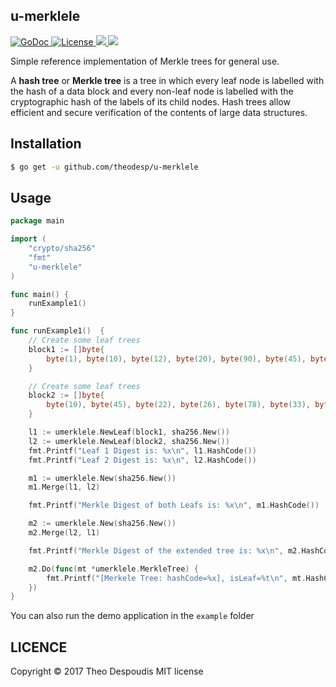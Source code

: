 u-merklele
---
<a href="https://godoc.org/github.com/theodesp/u-merklele">
<img src="https://godoc.org/github.com/theodesp/u-merklele?status.svg" alt="GoDoc">
</a>

<a href="https://opensource.org/licenses/MIT" rel="nofollow">
<img src="https://img.shields.io/github/license/mashape/apistatus.svg" alt="License"/>
</a>

<a href="https://travis-ci.org/theodesp/u-merklele" rel="nofollow">
<img src="https://travis-ci.org/theodesp/u-merklele.svg?branch=master" />
</a>

<a href="https://codecov.io/gh/theodesp/u-merklele">
  <img src="https://codecov.io/gh/theodesp/u-merklele/branch/master/graph/badge.svg" />
</a>

Simple reference implementation of Merkle trees for general use.

A **hash tree** or **Merkle tree** is a tree in which every leaf node is labelled with the hash of a data 
block and every non-leaf node is labelled with the cryptographic hash of the labels of its child nodes. 
Hash trees allow efficient and secure verification of the contents of large data structures.

## Installation
```bash
$ go get -u github.com/theodesp/u-merklele
```

## Usage
```go
package main

import (
	"crypto/sha256"
	"fmt"
	"u-merklele"
)

func main() {
	runExample1()
}

func runExample1()  {
	// Create some leaf trees
	block1 := []byte{
		byte(1), byte(10), byte(12), byte(20), byte(90), byte(45), byte(23), byte(67),
	}

	// Create some leaf trees
	block2 := []byte{
		byte(10), byte(45), byte(22), byte(26), byte(78), byte(33), byte(67), byte(22),
	}

	l1 := umerklele.NewLeaf(block1, sha256.New())
	l2 := umerklele.NewLeaf(block2, sha256.New())
	fmt.Printf("Leaf 1 Digest is: %x\n", l1.HashCode())
	fmt.Printf("Leaf 2 Digest is: %x\n", l2.HashCode())

	m1 := umerklele.New(sha256.New())
	m1.Merge(l1, l2)

	fmt.Printf("Merkle Digest of both Leafs is: %x\n", m1.HashCode())

	m2 := umerklele.New(sha256.New())
	m2.Merge(l2, l1)

	fmt.Printf("Merkle Digest of the extended tree is: %x\n", m2.HashCode())

	m2.Do(func(mt *umerklele.MerkleTree) {
		fmt.Printf("[Merkele Tree: hashCode=%x], isLeaf=%t\n", mt.HashCode(), mt.IsLeaf())
	})
}
```

You can also run the demo application in the `example` folder

## LICENCE
Copyright © 2017 Theo Despoudis MIT license